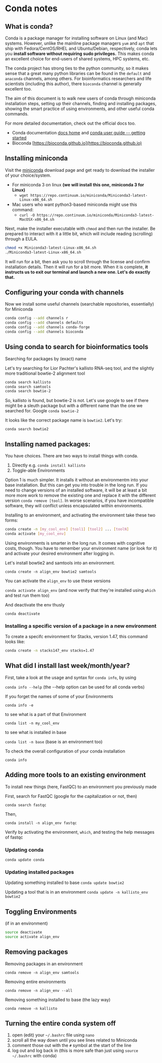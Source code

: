 # Conda notes

## What is conda?

Conda is a package manager for installing software on Linux (and Mac) systems. However, unlike the mainline package managers `yum` and `apt` that ship with Fedora/CentOS/RHEL and Ubuntu/Debian, respectively, conda lets you **install software without requiring sudo privileges.** This makes conda an excellent choice for end-users of shared systems, HPC systems, etc.

The conda project has strong ties to the python community, so it makes sense that a great many python libraries can be found in the `default` and `anaconda` channels, among others. For bioinformatics researchers and life scientists (including this author), there `bioconda` channel is generally excellent too.

The aim of this document is to walk new users of conda through miniconda installation steps, setting up their channels, finding and installing packages, showing the smart practice of using environments, and other useful conda commands.

For more detailed documentation, check out the official docs too.

* Conda documentation [docs home](https://conda.io/projects/conda/en/latest/) and [conda user guide -- getting started](https://conda.io/projects/conda/en/latest/user-guide/getting-started.html)
* Bioconda [https://bioconda.github.io](https://bioconda.github.io)

## Installing miniconda

Visit the [miniconda](https://conda.io/miniconda.html) download page and get ready to download the installer of your choice/system.

* For miniconda 3 on linux **(we will install this one, miniconda 3 for Linux)**
  * `wget https://repo.continuum.io/miniconda/Miniconda3-latest-Linux-x86_64.sh`
* Mac users who want python3-based miniconda might use this command:
  * `curl -O https://repo.continuum.io/miniconda/Miniconda3-latest-MacOSX-x86_64.sh`

Next, make the installer executable with `chmod` and then run the installer. Be prepared to interact with it a little bit, which will include reading (scrolling) through a EULA.

```bash
chmod +x Miniconda3-latest-Linux-x86_64.sh
./Miniconda3-latest-Linux-x86_64.sh
```

It will run for a bit, then ask you to scroll through the license and confirm installation details. Then it will run for a bit more. When it is complete, **it instructs us to exit our terminal and launch a new one. Let's do exactly that.**

## Configuring your conda with channels
Now we install some useful channels (searchable repositories, essentially) for Miniconda

```bash
conda config --add channels r
conda config --add channels defaults
conda config --add channels conda-forge
conda config --add channels bioconda
```

## Using conda to search for bioinformatics tools

Searching for packages by (exact) name

Let's try searching for Lior Pachter's kallisto RNA-seq tool, and the slightly more traditional bowtie-2 alignment tool

```bash
conda search kallisto
conda search samtools
conda search bowtie-2
```

So, kallisto is found, but bowtie-2 is not. Let's use google to see if there might be a sleuth package but with a different name than the one we searched for. Google `conda bowtie-2`

It looks like the correct package name is `bowtie2`. Let's try:

`conda search bowtie2`

## Installing named packages:

You have choices. There are two ways to install things with conda.
1. Directly e.g. `conda install kallisto`
2. Toggle-able Environments

Option 1 is much simpler. It installs it without an environmentm into your base installation. But this can get you into trouble in the long run. If you need to change versions of an installed software, it will be at least a bit more more work to remove the existing one and replace it with the different version `conda remove [tool]`. In worse scenarios, if you have incompatible software, they will conflict unless encapsulated within environments.

Installing to an environment, and activating the environment take these two forms:

```bash
conda create -n [my_cool_env] [tool1] [tool2] ... [toolN]
conda activate [my_cool_env]
```
Using environments is smarter in the long run. It comes with cognitive costs, though. You have to remember your environment name (or look for it) and activate your desired environment after logging in.

Let's install bowtie2 and samtools into an environment.

`conda create -n align_env bowtie2 samtools`

You can activate the `align_env` to use these versions

`conda activate align_env` (and now verify that they're installed using `which` and test run them too)

And deactivate the env thusly

`conda deactivate`

### Installing a specific version of a package in a new environment

To create a specifc environment for Stacks, version 1.47, this command looks like:

```bash
conda create -n stacks147_env stacks=1.47
```



## What did I install last week/month/year?

First, take a look at the usage and syntax for `conda info`, by using

`conda info --help` (the --help option can be used for all conda verbs)

If you forget the names of some of your Environments

`conda info -e`

to see what is a part of that Environment

`conda list -n my_cool_env`

to see what is installed in base

`conda list -n base` (base is an environment too)

To check the overall configuration of your conda installation

`conda info`


## Adding more tools to an existing environment

To install new things (here, FastQC) to an environment you previously made

First, search for FastQC (google for the capitalization or not, then)

`conda search fastqc`

Then,

`conda install -n align_env fastqc`

Verify by activating the environment, `which`, and testing the help messages of fastqc

### Updating conda
`conda update conda`

### Updating installed packages
Updating something installed to base
`conda update bowtie2`

Updating a tool that is in an environment
`conda update -n kallisto_env bowtie2`

## Toggling Environments

(if in an environment)
```bash
source deactivate
source activate align_env
```

## Removing packages
Removing packages in an environment

`conda remove -n align_env samtools`

Removing entire environments

`conda remove -n align_env --all`

Removing something installed to base (the lazy way)

`conda remove -n kallisto`

## Turning the entire conda system off

1. open (edit) your `~/.bashrc` file using `nano`
2. scroll all the way down until you see lines related to Miniconda
3. comment those out with the `#` symbol at the start of the line
4. log out and log back in (this is more safe than just using `source ~/.bashrc` with conda)
